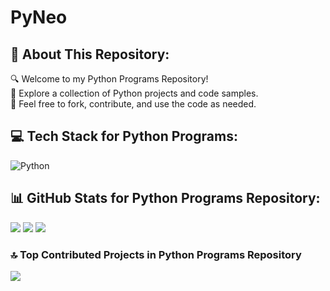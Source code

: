 # PyNeo
## 💫 About This Repository:
🔍 Welcome to my Python Programs Repository!<br>🧪 Explore a collection of Python projects and code samples.<br>🌱 Feel free to fork, contribute, and use the code as needed.

## 💻 Tech Stack for Python Programs:
![Python](https://img.shields.io/badge/python-%233776AB.svg?style=for-the-badge&logo=python&logoColor=white)

## 📊 GitHub Stats for Python Programs Repository:
![](https://github-readme-stats.vercel.app/api?username=Neosowo&theme=tokyonight&hide_border=false&include_all_commits=false&count_private=false)
![](https://github-readme-streak-stats.herokuapp.com/?user=Neosowo&theme=tokyonight&hide_border=false)
![](https://github-readme-stats.vercel.app/api/top-langs/?username=Neosowo&theme=tokyonight&hide_border=false&layout=compact)

### 🔝 Top Contributed Projects in Python Programs Repository
![](https://github-contributor-stats.vercel.app/api?username=Neosowo&limit=5&theme=dark&combine_all_yearly_contributions=true)

<!-- Proudly created with GPRM ( https://gprm.itsvg.in ) -->

